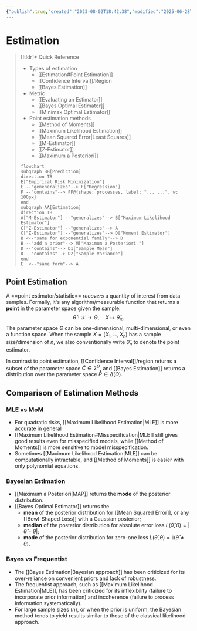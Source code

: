 ```yaml
---
{"publish":true,"created":"2023-08-02T18:42:38","modified":"2025-06-28T04:44:06","cssclasses":"","type":"index","sup":["[[Machine Learning]]","[[Statistics]]"],"state":"done"}
---
```



# Estimation

> [!tldr]+ Quick Reference
>
> - Types of estimation
>     - [[Estimation#Point Estimation]]
>     - [[Confidence Interval]]/Region
>     - [[Bayes Estimation]]
> - Metric
>     - [[Evaluating an Estimator]]
>     - [[Bayes Optimal Estimator]]
>     - [[Minimax Optimal Estimator]]
> - Point estimation methods
>     - [[Method of Moments]]
>     - [[Maximum Likelihood Estimation]]
>     - [[Mean Squared Error\|Least Squares]]
>     - [[M-Estimator]]
>     - [[Z-Estimator]]
>     - [[Maximum a Posteriori]]
>
> ```mermaid
> flowchart
> subgraph BB[Prediction]
> direction TB
> E["Empirical Risk Minimization"]
> E --"geneneralizes"--> F["Regression"]
> F --"contains"--> FF@{shape: processes, label: "... ...", w: 100px}
> end
> subgraph AA[Estimation]
> direction TB
> A["M-Estimator"] --"generalizes"--> B["Maximum Likelihood Estimator"]
> C["Z-Estimator"] --"generalizes"--> A
> C["Z-Estimator"] --"generalizes"--> D["Moment Estimator"]
> B <--"same for exponential family"--> D
> B --"add a prior"--> M["Maximum a Posteriori "]
> D --"contains"--> D1["Sample Mean"]
> D --"contains"--> D2["Sample Variance"]
> end
> E  <--"same form"--> A
> ```

## Point Estimation

A ==point estimator/statistic== *recovers* a quantity of interest from data samples. Formally, it's any algorithm/measurable function that returns a **point** in the parameter space given the sample:
$$
\hat{\theta} : \mathcal{X}\to \Theta, \quad X \mapsto \hat{\theta}_{X}.
$$
The parameter space $\Theta$ can be one-dimensional, multi-dimensional, or even a function space. When the sample $X=(X_{1},\dots,X_{n})$ has a sample size/dimension of $n$, we also conventionally write $\hat{\theta}_{n}$ to denote the point estimator.

In contrast to point estimation, [[Confidence Interval]]/region returns a subset of the parameter space $\hat{C}\in 2^{\Theta}$, and [[Bayes Estimation]] returns a distribution over the parameter space $\hat{P}\in \Delta(\Theta)$.



## Comparison of Estimation Methods  

### MLE vs MoM

- For quadratic risks, [[Maximum Likelihood Estimation\|MLE]] is more accurate in general
- [[Maximum Likelihood Estimation#Misspecification\|MLE]] still gives good results even for misspecified models, while [[Method of Moments]] is more sensitive to model misspecification.
- Sometimes [[Maximum Likelihood Estimation\|MLE]] can be computationally intractable, and [[Method of Moments]] is easier with only polynomial equations.

### Bayesian Estimation

- [[Maximum a Posteriori\|MAP]] returns the **mode** of the posterior distribution.
- [[Bayes Optimal Estimator]] returns the
    - **mean** of the posterior distribution for [[Mean Squared Error]], or any [[Bowl-Shaped Loss]] with a Gaussian posterior;
    - **median** of the posterior distribution for absolute error loss $L(\hat{\theta},\theta)= |\hat{\theta}-\theta|$;
    - **mode** of the posterior distribution for zero-one loss $L(\hat{\theta},\theta)= \mathbb{I}(\hat{\theta}\ne\theta)$.

### Bayes vs Frequentist

- The [[Bayes Estimation\|Bayesian approach]] has been criticized for its over-reliance on convenient priors and lack of robustness.
- The frequentist approach, such as [[Maximum Likelihood Estimation\|MLE]], has been criticized for its inflexibility (failure to incorporate prior information) and incoherence (failure to process information systematically).
- For large sample sizes ($n$), or when the prior is uniform, the Bayesian method tends to yield results similar to those of the classical likelihood approach.
